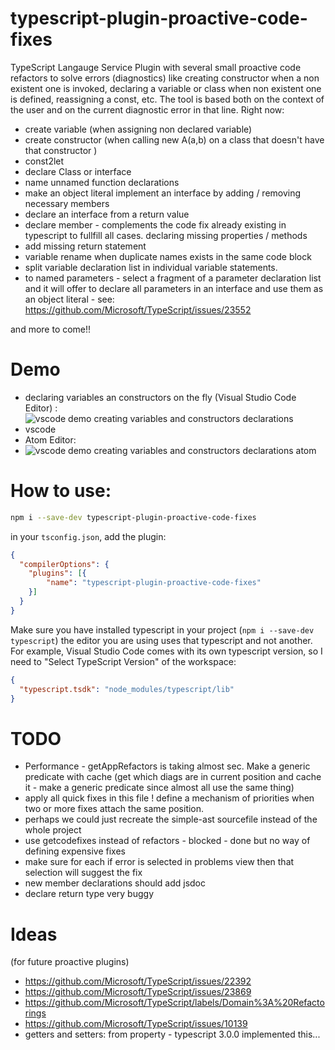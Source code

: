 # typescript-plugin-proactive-code-fixes

TypeScript Langauge Service Plugin with several small proactive code refactors to solve errors (diagnostics) like creating constructor when a non existent one is invoked, declaring a variable or class when non existent one is defined, reassigning a const, etc. The tool is based both on the context of the user and on the current diagnostic error in that line. Right now: 

 * create variable (when assigning non declared variable)
 * create constructor (when calling new A(a,b) on a class that doesn't have that constructor )
 * const2let
 * declare Class or interface 
 * name unnamed function declarations
 * make an object literal implement an interface by adding / removing necessary members
 * declare an interface from a return value
 * declare member - complements the code fix already existing in typescript to fullfill all cases. declaring missing properties / methods 
 * add missing return statement
 * variable rename when duplicate names exists in the same code block
 * split variable declaration list in individual variable statements. 
 * to named parameters - select a fragment of a parameter declaration list and it will offer to declare all parameters in an interface and use them as an object literal - see: https://github.com/Microsoft/TypeScript/issues/23552


and more to come!!


# Demo

 * declaring variables an constructors on the fly (Visual Studio Code Editor) : 
 * ![vscode demo creating variables and constructors declarations vscode ](https://github.com/cancerberoSgx/typescript-plugins-of-mine/blob/master/typescript-plugin-proactive-code-fixes/doc-assets/vscode.gif?raw=true?p=.gif)
 * Atom Editor:
 * ![vscode demo creating variables and constructors declarations atom](https://github.com/cancerberoSgx/typescript-plugins-of-mine/blob/master/typescript-plugin-proactive-code-fixes/doc-assets/atom.gif?raw=true?p=.gif) 

# How to use: 
```sh
npm i --save-dev typescript-plugin-proactive-code-fixes
```

in your `tsconfig.json`, add the plugin: 

```json
{
  "compilerOptions": {
    "plugins": [{
        "name": "typescript-plugin-proactive-code-fixes"
    }]
  }
}
```

Make sure you have installed typescript in your project (`npm i --save-dev typescript`) the editor you are using uses that typescript and not another. For example, Visual Studio Code comes with its own typescript version, so I need to "Select TypeScript Version" of the workspace: 
```json
{
  "typescript.tsdk": "node_modules/typescript/lib"
}
```

# TODO

 * Performance - getAppRefactors is taking almost  sec. Make a generic predicate with cache (get which diags are in current position and cache it - make a generic predicate since almost all use the same thing)
 * apply all quick fixes in this file ! define a mechanism of priorities when two or more fixes attach the same position.
 * perhaps we could just recreate the simple-ast sourcefile instead of the whole project 
 * use getcodefixes instead of refactors - blocked - done but no way of defining expensive fixes
 * make sure for each if error is selected in problems view then that selection will suggest the fix
 * new member declarations should add jsdoc
 * declare return type very buggy

# Ideas

(for future proactive plugins)


 * https://github.com/Microsoft/TypeScript/issues/22392
 * https://github.com/Microsoft/TypeScript/issues/23869
 * https://github.com/Microsoft/TypeScript/labels/Domain%3A%20Refactorings 
 * https://github.com/Microsoft/TypeScript/issues/10139
 * getters and setters: from  property - typescript 3.0.0 implemented this...